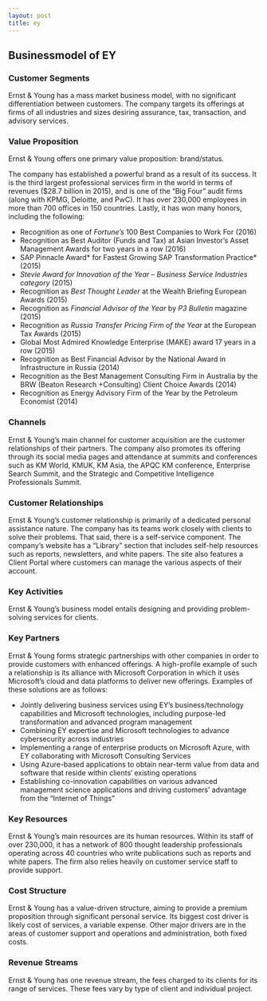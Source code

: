 ```yaml
---
layout: post
title: ey
---
```


Businessmodel of EY
--------------------

### Customer Segments

Ernst & Young has a mass market business model, with no significant differentiation between customers. The company targets its offerings at firms of all industries and sizes desiring assurance, tax, transaction, and advisory services.

### Value Proposition

Ernst & Young offers one primary value proposition: brand/status.

The company has established a powerful brand as a result of its success. It is the third largest professional services firm in the world in terms of revenues ($28.7 billion in 2015), and is one of the “Big Four” audit firms (along with KPMG, Deloitte, and PwC). It has over 230,000 employees in more than 700 offices in 150 countries. Lastly, it has won many honors, including the following:

 * Recognition as one of *Fortune’s* 100 Best Companies to Work For (2016)
* Recognition as Best Auditor (Funds and Tax) at Asian Investor’s Asset Management Awards for two years in a row (2016)
* SAP Pinnacle Award* for Fastest Growing SAP Transformation Practice* (2015)
* *Stevie Award for Innovation of the Year* – *Business Service Industries category* (2015)
* Recognition as *Best Thought Leader* at the Wealth Briefing European Awards (2015)
* Recognition as *Financial Advisor of the Year* by *P3 Bulletin* magazine (2015)
* Recognition as *Russia Transfer Pricing Firm of the Year* at the European Tax Awards (2015)
* Global Most Admired Knowledge Enterprise (MAKE) award 17 years in a row (2015)
* Recognition as Best Financial Advisor by the National Award in Infrastructure in Russia (2014)
* Recognition as the Best Management Consulting Firm in Australia by the BRW (Beaton Research +Consulting) Client Choice Awards (2014)
* Recognition as Energy Advisory Firm of the Year by the Petroleum Economist (2014)
 ### Channels

Ernst & Young’s main channel for customer acquisition are the customer relationships of their partners. The company also promotes its offering through its social media pages and attendance at summits and conferences such as KM World, KMUK, KM Asia, the APQC KM conference, Enterprise Search Summit, and the Strategic and Competitive Intelligence Professionals Summit.

### Customer Relationships

Ernst & Young’s customer relationship is primarily of a dedicated personal assistance nature. The company has its teams work closely with clients to solve their problems. That said, there is a self-service component. The company’s website has a “Library” section that includes self-help resources such as reports, newsletters, and white papers. The site also features a Client Portal where customers can manage the various aspects of their account.

### Key Activities

Ernst & Young’s business model entails designing and providing problem-solving services for clients.

### Key Partners

Ernst & Young forms strategic partnerships with other companies in order to provide customers with enhanced offerings. A high-profile example of such a relationship is its alliance with Microsoft Corporation in which it uses Microsoft’s cloud and data platforms to deliver new offerings. Examples of these solutions are as follows:

 * Jointly delivering business services using EY’s business/technology capabilities and Microsoft technologies, including purpose-led transformation and advanced program management
* Combining EY expertise and Microsoft technologies to advance cybersecurity across industries
* Implementing a range of enterprise products on Microsoft Azure, with EY collaborating with Microsoft Consulting Services
* Using Azure-based applications to obtain near-term value from data and software that reside within clients‘ existing operations
* Establishing co-innovation capabilities on various advanced management science applications and driving customers’ advantage from the “Internet of Things”
 ### Key Resources

Ernst & Young’s main resources are its human resources. Within its staff of over 230,000, it has a network of 800 thought leadership professionals operating across 40 countries who write publications such as reports and white papers. The firm also relies heavily on customer service staff to provide support.

### Cost Structure

Ernst & Young has a value-driven structure, aiming to provide a premium proposition through significant personal service. Its biggest cost driver is likely cost of services, a variable expense. Other major drivers are in the areas of customer support and operations and administration, both fixed costs.

### Revenue Streams

Ernst & Young has one revenue stream, the fees charged to its clients for its range of services. These fees vary by type of client and individual project.
